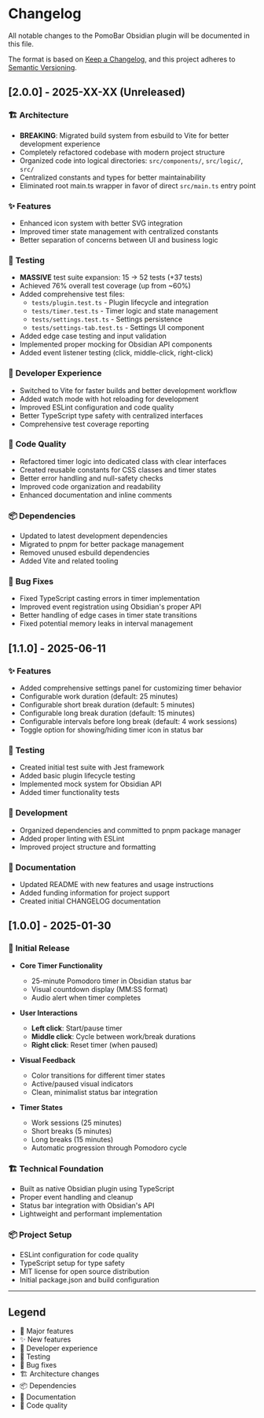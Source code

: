 # Changelog

All notable changes to the PomoBar Obsidian plugin will be documented in this file.

The format is based on [Keep a Changelog](https://keepachangelog.com/en/1.0.0/),
and this project adheres to [Semantic Versioning](https://semver.org/spec/v2.0.0.html).

## [2.0.0] - 2025-XX-XX (Unreleased)

### 🏗️ **Architecture**

- **BREAKING**: Migrated build system from esbuild to Vite for better development experience
- Completely refactored codebase with modern project structure
- Organized code into logical directories: `src/components/`, `src/logic/`, `src/`
- Centralized constants and types for better maintainability
- Eliminated root main.ts wrapper in favor of direct `src/main.ts` entry point

### ✨ **Features**

- Enhanced icon system with better SVG integration
- Improved timer state management with centralized constants
- Better separation of concerns between UI and business logic

### 🧪 **Testing**

- **MASSIVE** test suite expansion: 15 → 52 tests (+37 tests)
- Achieved 76% overall test coverage (up from ~60%)
- Added comprehensive test files:
  - `tests/plugin.test.ts` - Plugin lifecycle and integration
  - `tests/timer.test.ts` - Timer logic and state management  
  - `tests/settings.test.ts` - Settings persistence
  - `tests/settings-tab.test.ts` - Settings UI component
- Added edge case testing and input validation
- Implemented proper mocking for Obsidian API components
- Added event listener testing (click, middle-click, right-click)

### 🔧 **Developer Experience**

- Switched to Vite for faster builds and better development workflow
- Added watch mode with hot reloading for development
- Improved ESLint configuration and code quality
- Better TypeScript type safety with centralized interfaces
- Comprehensive test coverage reporting

### 🎨 **Code Quality**

- Refactored timer logic into dedicated class with clear interfaces
- Created reusable constants for CSS classes and timer states
- Better error handling and null-safety checks
- Improved code organization and readability
- Enhanced documentation and inline comments

### 📦 **Dependencies**

- Updated to latest development dependencies
- Migrated to pnpm for better package management
- Removed unused esbuild dependencies
- Added Vite and related tooling

### 🐛 **Bug Fixes**

- Fixed TypeScript casting errors in timer implementation
- Improved event registration using Obsidian's proper API
- Better handling of edge cases in timer state transitions
- Fixed potential memory leaks in interval management

## [1.1.0] - 2025-06-11

### ✨ **Features**

- Added comprehensive settings panel for customizing timer behavior
- Configurable work duration (default: 25 minutes)
- Configurable short break duration (default: 5 minutes)  
- Configurable long break duration (default: 15 minutes)
- Configurable intervals before long break (default: 4 work sessions)
- Toggle option for showing/hiding timer icon in status bar

### 🧪 **Testing**

- Created initial test suite with Jest framework
- Added basic plugin lifecycle testing
- Implemented mock system for Obsidian API
- Added timer functionality tests

### 🔧 **Development**

- Organized dependencies and committed to pnpm package manager
- Added proper linting with ESLint
- Improved project structure and formatting

### 📝 **Documentation**

- Updated README with new features and usage instructions
- Added funding information for project support
- Created initial CHANGELOG documentation

## [1.0.0] - 2025-01-30

### 🎉 **Initial Release**

- **Core Timer Functionality**
  - 25-minute Pomodoro timer in Obsidian status bar
  - Visual countdown display (MM:SS format)
  - Audio alert when timer completes
  
- **User Interactions**
  - **Left click**: Start/pause timer
  - **Middle click**: Cycle between work/break durations
  - **Right click**: Reset timer (when paused)
  
- **Visual Feedback**
  - Color transitions for different timer states
  - Active/paused visual indicators
  - Clean, minimalist status bar integration
  
- **Timer States**
  - Work sessions (25 minutes)
  - Short breaks (5 minutes)
  - Long breaks (15 minutes)
  - Automatic progression through Pomodoro cycle

### 🏗️ **Technical Foundation**

- Built as native Obsidian plugin using TypeScript
- Proper event handling and cleanup
- Status bar integration with Obsidian's API
- Lightweight and performant implementation

### 📦 **Project Setup**

- ESLint configuration for code quality
- TypeScript setup for type safety
- MIT license for open source distribution
- Initial package.json and build configuration

---

## Legend

- 🎉 Major features
- ✨ New features  
- 🔧 Developer experience
- 🧪 Testing
- 🐛 Bug fixes
- 🏗️ Architecture changes
- 📦 Dependencies
- 📝 Documentation
- 🎨 Code quality
